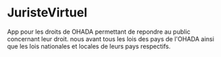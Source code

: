 # JuristeVirtuel
App pour les droits de OHADA permettant de repondre au public concernant leur droit. nous avant tous les lois des pays de l'OHADA ainsi que les lois nationales et locales de leurs pays respectifs.
